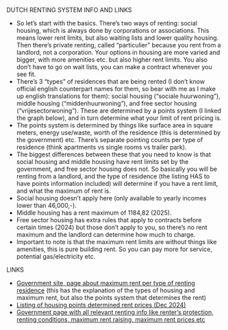 DUTCH RENTING SYSTEM INFO AND LINKS
- So let’s start with the basics. There’s two ways of renting: social housing, which is always done by corporations or associations. This means lower rent limits, but also waiting lists and lower quality housing. Then there’s private renting, called “particulier” because you rent from a landlord, not a corporation. Your options in housing are more varied and bigger, with more amenities etc. but also higher rent limits. You also don’t have to go on wait lists, you can make a contract whenever you see fit.
- There’s 3 “types” of residences that are being rented (I don’t know official english counterpart names for them, so bear with me as I make up english translations for them): social housing (“sociale huurwoning”), middle housing (“middenhuurwoning”), and free sector housing (“vrijesectorwoning”). These are determined by a points system (I linked the graph below), and in turn determine what your limit of rent pricing is.
- The points system is determined by things like surface area in square meters, energy use/waste, worth of the residence (this is determined by the government) etc. There’s separate pointing counts per type of residence (think apartments vs single rooms vs trailer park).
- The biggest differences between these that you need to know is that social housing and middle housing have rent limits set by the government, and free sector housing does not. So basically you will be renting from a landlord, and the type of residence (the listing HAS to have points information included) will determine if you have a rent limit, and what the maximum of rent is.
- Social housing doesn’t apply here (only available to yearly incomes lower than 46,000,-).
- Middle housing has a rent maximum of 1184,82 (2025).
- Free sector housing has extra rules that apply to contracts before certain times (2024) but those don’t apply to you, so there’s no rent maximum and the landlord can determine how much to charge.
- Important to note is that the maximum rent limits are without things like amenities, this is pure building rent. So you can pay more for service, potential gas/electricity etc. 

LINKS
- [Government site, page about maximum rent per type of renting residence](https://www.rijksoverheid.nl/onderwerpen/woning-huren/vraag-en-antwoord/hoeveel-huur-betaal-ik-maximaal-voor-mijn-woning) (this has the explanation of the types of housing and maximum rent, but also the points system that determines the rent)
- [Listing of housing points determined rent prices (Dec 2024)](https://www.huurwoningpunten.nl/nieuws/punten-naar-huur/) 
- [Government page with all relevant renting info like renter’s protection, renting conditions, maximum rent raising, maximum rent prices etc](https://www.rijksoverheid.nl/onderwerpen/woning-huren)